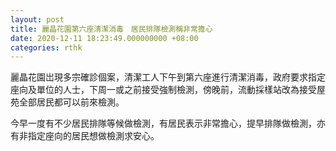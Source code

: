 ```yaml
---
layout: post
title: 麗晶花園第六座清潔消毒　居民排隊檢測稱非常擔心
date: 2020-12-11 18:23:49.000000000 +08:00
categories: rthk
---
```


麗晶花園岀現多宗確診個案，清潔工人下午到第六座進行清潔消毒，政府要求指定座向及單位的人士，下周一或之前接受強制檢測，傍晚前，流動採樣站改為接受屋苑全部居民都可以前來檢測。

今早一度有不少居民排隊等候做檢測，有居民表示非常擔心，提早排隊做檢測，亦有非指定座向的居民想做檢測求安心。
